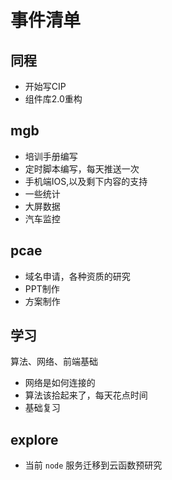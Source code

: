 # 事件清单

## 同程

- 开始写CIP
- 组件库2.0重构

## mgb

- 培训手册编写
- 定时脚本编写，每天推送一次
- 手机端IOS,以及剩下内容的支持
- 一些统计
- 大屏数据
- 汽车监控

## pcae

- 域名申请，各种资质的研究
- PPT制作
- 方案制作

## 学习

算法、网络、前端基础

- 网络是如何连接的
- 算法该拾起来了，每天花点时间
- 基础复习

## explore

- 当前 `node` 服务迁移到云函数预研究
